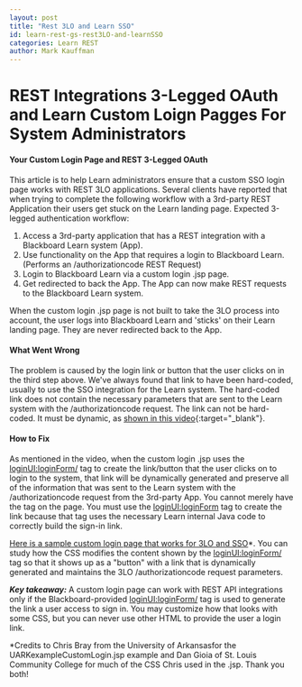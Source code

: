 ```yaml
---
layout: post
title: "Rest 3LO and Learn SSO"
id: learn-rest-gs-rest3LO-and-learnSSO
categories: Learn REST
author: Mark Kauffman
---
```

# REST Integrations 3-Legged OAuth and Learn Custom Loign Pagges For System Administrators

#### Your Custom Login Page and REST 3-Legged OAuth 
This article is to help Learn administrators ensure that a custom SSO login page works with REST 3LO applications. Several clients have reported that when trying to complete the following workflow with a 3rd-party REST Application their users get stuck on the Learn landing page. Expected 3-legged authentication workflow:

1. Access a 3rd-party application that has a REST integration with a Blackboard Learn system (App).
2. Use functionality on the App that requires a login to Blackboard Learn. (Performs an /authorizationcode REST Request)
3. Login to Blackboard Learn via a custom login .jsp page.
4. Get redirected to back the App. The App can now make REST requests to the Blackboard Learn system.

When the custom login .jsp page is not built to take the 3LO process into account, the user logs into Blackboard Learn and 'sticks' on their Learn landing page. They are never redirected back to the App.

#### What Went Wrong
The problem is caused by the login link or button that the user clicks on in the third step above. We've always found that link to have been hard-coded, usually to use the SSO integration for the Learn system. The hard-coded link does not contain the necessary parameters that are sent to the Learn system with the /authorizationcode request. The link can not be hard-coded. It must be dynamic, as [shown in this video](https://youtu.be/mM4XSkWzd7A){:target="\_blank"}.

#### How to Fix 
As mentioned in the video, when the custom login .jsp uses the <loginUI:loginForm/> tag to create the link/button that the user clicks on to login to the system, that link will be dynamically generated and preserve all of the information that was sent to the Learn system with the /authorizationcode request from the 3rd-party App. You cannot merely have the tag on the page. You must use the <loginUI:loginForm> tag to create the link because that tag uses the necessary Learn internal Java code to correctly build the sign-in link.

[Here is a sample custom login page that works for 3LO and SSO](/assets/files/UARKexampleCustomLogin.jsp)*. You can study how the CSS modifies the content shown by the <loginUI:loginForm/> tag so that it shows up as a "button" with a link that is dynamically generated and maintains the 3LO /authorizationcode request parameters.


_**Key takeaway:**_ A custom login page can work with REST API integrations only if the Blackboard-provided <loginUI:loginForm/> tag is used to generate the link a user access to sign in. You may customize how that looks with some CSS, but you can never use other HTML to provide the user a login link.

*Credits to Chris Bray from the University of Arkansasfor the UARKexampleCustomLogin.jsp example and Dan Gioia of St. Louis Community College for much of the CSS Chris used in the .jsp. Thank you both!
